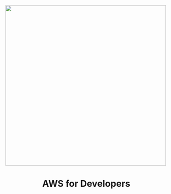 <img src="https://github.com/user-attachments/assets/14c03b62-66c6-43de-ad04-2921b961c12e" width=500 align="middle">
<h1 align="middle">AWS for Developers</h1>
